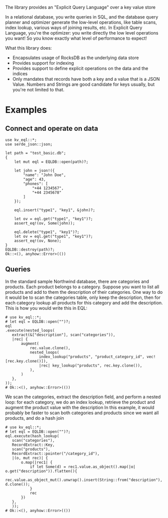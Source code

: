  The library provides an "Explicit Query Language" over a key value store

 In a relational database, you write queries in SQL, and the database query planner and optimizer generate the low-level operations,
 like table scans, index lookup, various ways of joining results, etc.
 In Explicit Query Language, you're the optimizer: you write directly the low level operations you want! So you know exactly what level
 of performance to expect!

 What this library does:
 * Encapsulates usage of RocksDB as the underlying data store
 * Provides support for indexing
 * Provides support to define explicit operations on the data and the indices
 * Only mandates that records have both a key and a value that is a JSON Value. Numbers and Strings are good candidate for keys usually, but you're not limited to that.

 # Examples

 ## Connect and operate on data
 ```
 use kv_eql::*;
 use serde_json::json;

 let path = "test_basic.db";
 {
     let mut eql = EQLDB::open(path)?;
 
     let john = json!({
         "name": "John Doe",
         "age": 43,
         "phones": [
             "+44 1234567",
             "+44 2345678"
         ]
     });

     eql.insert("type1", "key1", &john)?;

     let ov = eql.get("type1", "key1")?;
     assert_eq!(ov, Some(john));

     eql.delete("type1", "key1")?;
     let ov = eql.get("type1", "key1")?;
     assert_eq!(ov, None);
 }
 EQLDB::destroy(path)?;
 Ok::<(), anyhow::Error>(())
 ```
 
 ## Queries
 In the standard sample Northwind database, there are categories and products. Each product belongs to a category. Suppose you want to list all products
 and add to them the description of their categories. One way to do it would be to scan the categories table, only keep the description, then for each category
 lookup all products for this category and add the description. This is how you would write this in EQL:
 ```no_run
 # use kv_eql::*;
 # let eql = EQLDB::open("")?;
 eql
 .execute(nested_loops(
    extract(&["description"], scan("categories")),
    |rec| {
        augment(
            rec.value.clone(),
            nested_loops(
                index_lookup("products", "product_category_id", vec![rec.key.clone()]),
                |rec| key_lookup("products", rec.key.clone()),
            ),
        )
    },
));
 # Ok::<(), anyhow::Error>(())
 ```
 We scan the categories, extract the description field, and perform a nested loop: for each category, we do an index lookup, retrieve the product and augment 
 the product value with the description
 In this example, it would probably be faster to scan both categories and products since we want all products, and do a hash join
 ```no_run
 # use kv_eql::*;
 # let eql = EQLDB::open("")?;
 eql.execute(hash_lookup(
    scan("categories"),
    RecordExtract::Key,
    scan("products"),
    RecordExtract::pointer("/category_id"),
    |(o, mut rec)| {
        o.map(|rec1| {
            if let Some(d) = rec1.value.as_object().map(|o| o.get("description")).flatten(){
                rec.value.as_object_mut().unwrap().insert(String::from("description"), d.clone());
            }
            rec
        })
    },
    ));
 # Ok::<(), anyhow::Error>(())
 ```
 